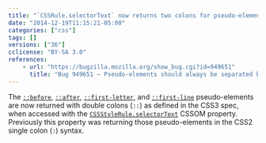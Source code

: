 ```yaml
---
title: "`CSSRule.selectorText` now returns two colons for pseudo-elements"
date: "2014-12-19T11:15:21-05:00"
categories: ["css"]
tags: []
versions: ["36"]
cclicense: "BY-SA 3.0"
references:
    - url: "https://bugzilla.mozilla.org/show_bug.cgi?id=949651"
      title: "Bug 949651 – Pseudo-elements should always be separated by two colons in selectorText"
---
```

The [`::before`](https://developer.mozilla.org/en-US/docs/Web/CSS/::before), [`::after`](https://developer.mozilla.org/en-US/docs/Web/CSS/::after), [`::first-letter`](https://developer.mozilla.org/en-US/docs/Web/CSS/::first-letter), and [`::first-line`](https://developer.mozilla.org/en-US/docs/Web/CSS/::first-line) pseudo-elements are now returned with double colons (`::`) as defined in the CSS3 spec, when accessed with the [`CSSStyleRule.selectorText`](https://developer.mozilla.org/en-US/docs/Web/API/CSSStyleRule/selectorText) CSSOM property. Previously this property was returning those pseudo-elements in the CSS2 single colon (`:`) syntax.
